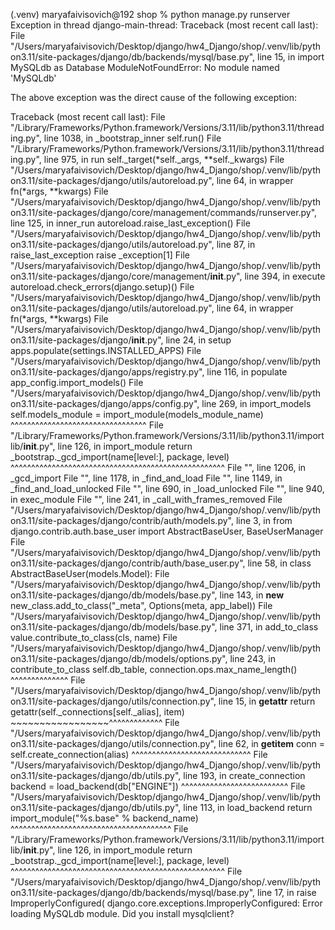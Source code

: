 (.venv) maryafaivisovich@192 shop % python manage.py runserver
Exception in thread django-main-thread:
Traceback (most recent call last):
  File "/Users/maryafaivisovich/Desktop/django/hw4_Django/shop/.venv/lib/python3.11/site-packages/django/db/backends/mysql/base.py", line 15, in <module>
    import MySQLdb as Database
ModuleNotFoundError: No module named 'MySQLdb'

The above exception was the direct cause of the following exception:

Traceback (most recent call last):
  File "/Library/Frameworks/Python.framework/Versions/3.11/lib/python3.11/threading.py", line 1038, in _bootstrap_inner
    self.run()
  File "/Library/Frameworks/Python.framework/Versions/3.11/lib/python3.11/threading.py", line 975, in run
    self._target(*self._args, **self._kwargs)
  File "/Users/maryafaivisovich/Desktop/django/hw4_Django/shop/.venv/lib/python3.11/site-packages/django/utils/autoreload.py", line 64, in wrapper
    fn(*args, **kwargs)
  File "/Users/maryafaivisovich/Desktop/django/hw4_Django/shop/.venv/lib/python3.11/site-packages/django/core/management/commands/runserver.py", line 125, in inner_run
    autoreload.raise_last_exception()
  File "/Users/maryafaivisovich/Desktop/django/hw4_Django/shop/.venv/lib/python3.11/site-packages/django/utils/autoreload.py", line 87, in raise_last_exception
    raise _exception[1]
  File "/Users/maryafaivisovich/Desktop/django/hw4_Django/shop/.venv/lib/python3.11/site-packages/django/core/management/__init__.py", line 394, in execute
    autoreload.check_errors(django.setup)()
  File "/Users/maryafaivisovich/Desktop/django/hw4_Django/shop/.venv/lib/python3.11/site-packages/django/utils/autoreload.py", line 64, in wrapper
    fn(*args, **kwargs)
  File "/Users/maryafaivisovich/Desktop/django/hw4_Django/shop/.venv/lib/python3.11/site-packages/django/__init__.py", line 24, in setup
    apps.populate(settings.INSTALLED_APPS)
  File "/Users/maryafaivisovich/Desktop/django/hw4_Django/shop/.venv/lib/python3.11/site-packages/django/apps/registry.py", line 116, in populate
    app_config.import_models()
  File "/Users/maryafaivisovich/Desktop/django/hw4_Django/shop/.venv/lib/python3.11/site-packages/django/apps/config.py", line 269, in import_models
    self.models_module = import_module(models_module_name)
                         ^^^^^^^^^^^^^^^^^^^^^^^^^^^^^^^^^
  File "/Library/Frameworks/Python.framework/Versions/3.11/lib/python3.11/importlib/__init__.py", line 126, in import_module
    return _bootstrap._gcd_import(name[level:], package, level)
           ^^^^^^^^^^^^^^^^^^^^^^^^^^^^^^^^^^^^^^^^^^^^^^^^^^^^
  File "<frozen importlib._bootstrap>", line 1206, in _gcd_import
  File "<frozen importlib._bootstrap>", line 1178, in _find_and_load
  File "<frozen importlib._bootstrap>", line 1149, in _find_and_load_unlocked
  File "<frozen importlib._bootstrap>", line 690, in _load_unlocked
  File "<frozen importlib._bootstrap_external>", line 940, in exec_module
  File "<frozen importlib._bootstrap>", line 241, in _call_with_frames_removed
  File "/Users/maryafaivisovich/Desktop/django/hw4_Django/shop/.venv/lib/python3.11/site-packages/django/contrib/auth/models.py", line 3, in <module>
    from django.contrib.auth.base_user import AbstractBaseUser, BaseUserManager
  File "/Users/maryafaivisovich/Desktop/django/hw4_Django/shop/.venv/lib/python3.11/site-packages/django/contrib/auth/base_user.py", line 58, in <module>
    class AbstractBaseUser(models.Model):
  File "/Users/maryafaivisovich/Desktop/django/hw4_Django/shop/.venv/lib/python3.11/site-packages/django/db/models/base.py", line 143, in __new__
    new_class.add_to_class("_meta", Options(meta, app_label))
  File "/Users/maryafaivisovich/Desktop/django/hw4_Django/shop/.venv/lib/python3.11/site-packages/django/db/models/base.py", line 371, in add_to_class
    value.contribute_to_class(cls, name)
  File "/Users/maryafaivisovich/Desktop/django/hw4_Django/shop/.venv/lib/python3.11/site-packages/django/db/models/options.py", line 243, in contribute_to_class
    self.db_table, connection.ops.max_name_length()
                   ^^^^^^^^^^^^^^
  File "/Users/maryafaivisovich/Desktop/django/hw4_Django/shop/.venv/lib/python3.11/site-packages/django/utils/connection.py", line 15, in __getattr__
    return getattr(self._connections[self._alias], item)
                   ~~~~~~~~~~~~~~~~~^^^^^^^^^^^^^
  File "/Users/maryafaivisovich/Desktop/django/hw4_Django/shop/.venv/lib/python3.11/site-packages/django/utils/connection.py", line 62, in __getitem__
    conn = self.create_connection(alias)
           ^^^^^^^^^^^^^^^^^^^^^^^^^^^^^
  File "/Users/maryafaivisovich/Desktop/django/hw4_Django/shop/.venv/lib/python3.11/site-packages/django/db/utils.py", line 193, in create_connection
    backend = load_backend(db["ENGINE"])
              ^^^^^^^^^^^^^^^^^^^^^^^^^^
  File "/Users/maryafaivisovich/Desktop/django/hw4_Django/shop/.venv/lib/python3.11/site-packages/django/db/utils.py", line 113, in load_backend
    return import_module("%s.base" % backend_name)
           ^^^^^^^^^^^^^^^^^^^^^^^^^^^^^^^^^^^^^^^
  File "/Library/Frameworks/Python.framework/Versions/3.11/lib/python3.11/importlib/__init__.py", line 126, in import_module
    return _bootstrap._gcd_import(name[level:], package, level)
           ^^^^^^^^^^^^^^^^^^^^^^^^^^^^^^^^^^^^^^^^^^^^^^^^^^^^
  File "/Users/maryafaivisovich/Desktop/django/hw4_Django/shop/.venv/lib/python3.11/site-packages/django/db/backends/mysql/base.py", line 17, in <module>
    raise ImproperlyConfigured(
django.core.exceptions.ImproperlyConfigured: Error loading MySQLdb module.
Did you install mysqlclient?

<!-- asgiref==3.7.2
Django==4.2.2
load-dotenv==0.1.0
python-dotenv==1.0.0
sqlparse==0.4.4
typing_extensions==4.9.0
tzdata==2023.4
python-dotenv
mysqlclient -->